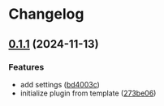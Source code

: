 # Changelog

## [0.1.1](https://github.com/baodrate/obsidian-timestampy/compare/0.1.0...0.1.1) (2024-11-13)


### Features

* add settings ([bd4003c](https://github.com/baodrate/obsidian-timestampy/commit/bd4003c0f0794903e2f0a5b2e75bc40e9d23308a))
* initialize plugin from template ([273be06](https://github.com/baodrate/obsidian-timestampy/commit/273be06ae9401e7f59b440a7dc3491e3cab4016f))
